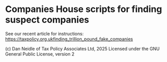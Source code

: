 # Companies House scripts for finding suspect companies

See our recent article for instructions: https://taxpolicy.org.ukfinding_trillion_pound_fake_companies


(c) Dan Neidle of Tax Policy Associates Ltd, 2025
Licensed under the GNU General Public License, version 2
